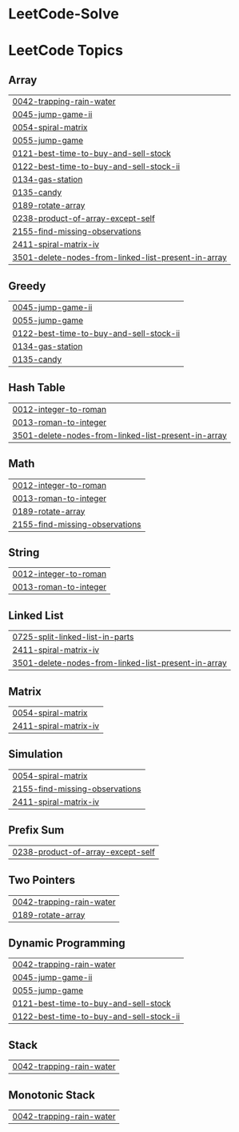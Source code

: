 # LeetCode-Solve
<!---LeetCode Topics Start-->
# LeetCode Topics
## Array
|  |
| ------- |
| [0042-trapping-rain-water](https://github.com/Hacker-Sourav/LeetCode-Solve/tree/master/0042-trapping-rain-water) |
| [0045-jump-game-ii](https://github.com/Hacker-Sourav/LeetCode-Solve/tree/master/0045-jump-game-ii) |
| [0054-spiral-matrix](https://github.com/Hacker-Sourav/LeetCode-Solve/tree/master/0054-spiral-matrix) |
| [0055-jump-game](https://github.com/Hacker-Sourav/LeetCode-Solve/tree/master/0055-jump-game) |
| [0121-best-time-to-buy-and-sell-stock](https://github.com/Hacker-Sourav/LeetCode-Solve/tree/master/0121-best-time-to-buy-and-sell-stock) |
| [0122-best-time-to-buy-and-sell-stock-ii](https://github.com/Hacker-Sourav/LeetCode-Solve/tree/master/0122-best-time-to-buy-and-sell-stock-ii) |
| [0134-gas-station](https://github.com/Hacker-Sourav/LeetCode-Solve/tree/master/0134-gas-station) |
| [0135-candy](https://github.com/Hacker-Sourav/LeetCode-Solve/tree/master/0135-candy) |
| [0189-rotate-array](https://github.com/Hacker-Sourav/LeetCode-Solve/tree/master/0189-rotate-array) |
| [0238-product-of-array-except-self](https://github.com/Hacker-Sourav/LeetCode-Solve/tree/master/0238-product-of-array-except-self) |
| [2155-find-missing-observations](https://github.com/Hacker-Sourav/LeetCode-Solve/tree/master/2155-find-missing-observations) |
| [2411-spiral-matrix-iv](https://github.com/Hacker-Sourav/LeetCode-Solve/tree/master/2411-spiral-matrix-iv) |
| [3501-delete-nodes-from-linked-list-present-in-array](https://github.com/Hacker-Sourav/LeetCode-Solve/tree/master/3501-delete-nodes-from-linked-list-present-in-array) |
## Greedy
|  |
| ------- |
| [0045-jump-game-ii](https://github.com/Hacker-Sourav/LeetCode-Solve/tree/master/0045-jump-game-ii) |
| [0055-jump-game](https://github.com/Hacker-Sourav/LeetCode-Solve/tree/master/0055-jump-game) |
| [0122-best-time-to-buy-and-sell-stock-ii](https://github.com/Hacker-Sourav/LeetCode-Solve/tree/master/0122-best-time-to-buy-and-sell-stock-ii) |
| [0134-gas-station](https://github.com/Hacker-Sourav/LeetCode-Solve/tree/master/0134-gas-station) |
| [0135-candy](https://github.com/Hacker-Sourav/LeetCode-Solve/tree/master/0135-candy) |
## Hash Table
|  |
| ------- |
| [0012-integer-to-roman](https://github.com/Hacker-Sourav/LeetCode-Solve/tree/master/0012-integer-to-roman) |
| [0013-roman-to-integer](https://github.com/Hacker-Sourav/LeetCode-Solve/tree/master/0013-roman-to-integer) |
| [3501-delete-nodes-from-linked-list-present-in-array](https://github.com/Hacker-Sourav/LeetCode-Solve/tree/master/3501-delete-nodes-from-linked-list-present-in-array) |
## Math
|  |
| ------- |
| [0012-integer-to-roman](https://github.com/Hacker-Sourav/LeetCode-Solve/tree/master/0012-integer-to-roman) |
| [0013-roman-to-integer](https://github.com/Hacker-Sourav/LeetCode-Solve/tree/master/0013-roman-to-integer) |
| [0189-rotate-array](https://github.com/Hacker-Sourav/LeetCode-Solve/tree/master/0189-rotate-array) |
| [2155-find-missing-observations](https://github.com/Hacker-Sourav/LeetCode-Solve/tree/master/2155-find-missing-observations) |
## String
|  |
| ------- |
| [0012-integer-to-roman](https://github.com/Hacker-Sourav/LeetCode-Solve/tree/master/0012-integer-to-roman) |
| [0013-roman-to-integer](https://github.com/Hacker-Sourav/LeetCode-Solve/tree/master/0013-roman-to-integer) |
## Linked List
|  |
| ------- |
| [0725-split-linked-list-in-parts](https://github.com/Hacker-Sourav/LeetCode-Solve/tree/master/0725-split-linked-list-in-parts) |
| [2411-spiral-matrix-iv](https://github.com/Hacker-Sourav/LeetCode-Solve/tree/master/2411-spiral-matrix-iv) |
| [3501-delete-nodes-from-linked-list-present-in-array](https://github.com/Hacker-Sourav/LeetCode-Solve/tree/master/3501-delete-nodes-from-linked-list-present-in-array) |
## Matrix
|  |
| ------- |
| [0054-spiral-matrix](https://github.com/Hacker-Sourav/LeetCode-Solve/tree/master/0054-spiral-matrix) |
| [2411-spiral-matrix-iv](https://github.com/Hacker-Sourav/LeetCode-Solve/tree/master/2411-spiral-matrix-iv) |
## Simulation
|  |
| ------- |
| [0054-spiral-matrix](https://github.com/Hacker-Sourav/LeetCode-Solve/tree/master/0054-spiral-matrix) |
| [2155-find-missing-observations](https://github.com/Hacker-Sourav/LeetCode-Solve/tree/master/2155-find-missing-observations) |
| [2411-spiral-matrix-iv](https://github.com/Hacker-Sourav/LeetCode-Solve/tree/master/2411-spiral-matrix-iv) |
## Prefix Sum
|  |
| ------- |
| [0238-product-of-array-except-self](https://github.com/Hacker-Sourav/LeetCode-Solve/tree/master/0238-product-of-array-except-self) |
## Two Pointers
|  |
| ------- |
| [0042-trapping-rain-water](https://github.com/Hacker-Sourav/LeetCode-Solve/tree/master/0042-trapping-rain-water) |
| [0189-rotate-array](https://github.com/Hacker-Sourav/LeetCode-Solve/tree/master/0189-rotate-array) |
## Dynamic Programming
|  |
| ------- |
| [0042-trapping-rain-water](https://github.com/Hacker-Sourav/LeetCode-Solve/tree/master/0042-trapping-rain-water) |
| [0045-jump-game-ii](https://github.com/Hacker-Sourav/LeetCode-Solve/tree/master/0045-jump-game-ii) |
| [0055-jump-game](https://github.com/Hacker-Sourav/LeetCode-Solve/tree/master/0055-jump-game) |
| [0121-best-time-to-buy-and-sell-stock](https://github.com/Hacker-Sourav/LeetCode-Solve/tree/master/0121-best-time-to-buy-and-sell-stock) |
| [0122-best-time-to-buy-and-sell-stock-ii](https://github.com/Hacker-Sourav/LeetCode-Solve/tree/master/0122-best-time-to-buy-and-sell-stock-ii) |
## Stack
|  |
| ------- |
| [0042-trapping-rain-water](https://github.com/Hacker-Sourav/LeetCode-Solve/tree/master/0042-trapping-rain-water) |
## Monotonic Stack
|  |
| ------- |
| [0042-trapping-rain-water](https://github.com/Hacker-Sourav/LeetCode-Solve/tree/master/0042-trapping-rain-water) |
<!---LeetCode Topics End-->